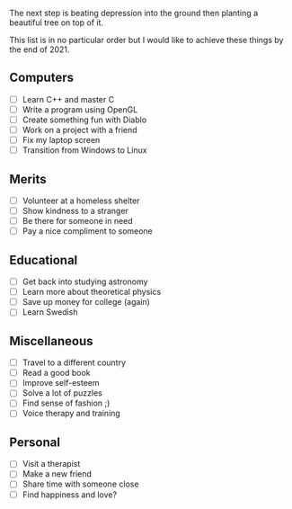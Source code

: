 The next step is beating depression into the ground then planting a beautiful tree on top of it.

This list is in no particular order but I would like to achieve these things by the end of 2021.

## Computers

- [ ] Learn C++ and master C
- [ ] Write a program using OpenGL
- [ ] Create something fun with Diablo
- [ ] Work on a project with a friend
- [ ] Fix my laptop screen
- [ ] Transition from Windows to Linux

## Merits

- [ ] Volunteer at a homeless shelter
- [ ] Show kindness to a stranger
- [ ] Be there for someone in need
- [ ] Pay a nice compliment to someone

## Educational

- [ ] Get back into studying astronomy
- [ ] Learn more about theoretical physics
- [ ] Save up money for college (again)
- [ ] Learn Swedish

## Miscellaneous

- [ ] Travel to a different country
- [ ] Read a good book
- [ ] Improve self-esteem
- [ ] Solve a lot of puzzles
- [ ] Find sense of fashion ;)
- [ ] Voice therapy and training

## Personal

- [ ] Visit a therapist
- [ ] Make a new friend
- [ ] Share time with someone close
- [ ] Find happiness and love?
